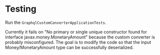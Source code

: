 # Testing

Run the `GraphqlCustomConverterApplicationTests`.

Currently it fails on "No primary or single unique constructor found for interface javax.money.MonetaryAmount" because the custom converter is probably misconfigured. The goal is to modify the code so that the input Money/MonetaryAmount type can be successfully deserialized.
